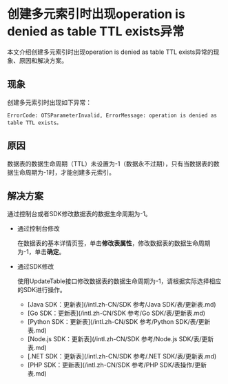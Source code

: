 # 创建多元索引时出现operation is denied as table TTL exists异常

本文介绍创建多元索引时出现operation is denied as table TTL exists异常的现象、原因和解决方案。

## 现象

创建多元索引时出现如下异常：

```
ErrorCode: OTSParameterInvalid, ErrorMessage: operation is denied as table TTL exists。
```

## 原因

数据表的数据生命周期（TTL）未设置为-1（数据永不过期），只有当数据表的数据生命周期为-1时，才能创建多元索引。

## 解决方案

通过控制台或者SDK修改数据表的数据生命周期为-1。

-   通过控制台修改

    在数据表的基本详情页签，单击**修改表属性**，修改数据表的数据生命周期为-1，单击**确定**。

-   通过SDK修改

    使用UpdateTable接口修改数据表的数据生命周期为-1，请根据实际选择相应的SDK进行操作。

    -   [Java SDK：更新表](/intl.zh-CN/SDK 参考/Java SDK/表/更新表.md)
    -   [Go SDK：更新表](/intl.zh-CN/SDK 参考/Go SDK/表/更新表.md)
    -   [Python SDK：更新表](/intl.zh-CN/SDK 参考/Python SDK/表/更新表.md)
    -   [Node.js SDK：更新表](/intl.zh-CN/SDK 参考/Node.js SDK/表/更新表.md)
    -   [.NET SDK：更新表](/intl.zh-CN/SDK 参考/.NET SDK/表/更新表.md)
    -   [PHP SDK：更新表](/intl.zh-CN/SDK 参考/PHP SDK/表操作/更新表.md)

